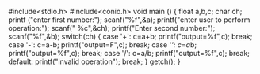 #include<stdio.h>
#include<conio.h>
 void main ()
 {
     float a,b,c;
     char ch;
     printf ("enter first number:");
     scanf("%f",&a);
     printf("enter user to perform operation:");
     scanf(" %c",&ch);
     printf("Enter second number:");
     scanf("%f",&b);
     switch(ch)
     {
         case '+': c=a+b;
         printf("output=%f",c);
         break;
         case '-': c=a-b;
         printf("output=F",c);
         break;
         case '*': c=a*b;
         printf("output=%f",c);
         break;
         case '/': c=a/b;
         printf("output=%f",c);
         break;
         default: printf("invalid operation");
         break;
     }
     getch();
 }

